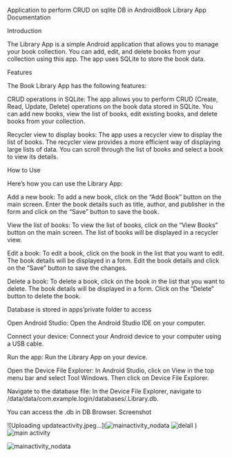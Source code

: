 Application to perform CRUD on sqlite DB in AndroidBook Library App Documentation

Introduction

The Library App is a simple Android application that allows you to manage your book collection. You can add, edit, and delete books from your collection using this app. The app uses SQLite to store the book data.

Features

The Book Library App has the following features:

CRUD operations in SQLite: The app allows you to perform CRUD (Create, Read, Update, Delete) operations on the book data stored in SQLite. You can add new books, view the list of books, edit existing books, and delete books from your collection.

Recycler view to display books: The app uses a recycler view to display the list of books. The recycler view provides a more efficient way of displaying large lists of data. You can scroll through the list of books and select a book to view its details.

How to Use

Here’s how you can use the Library App:

Add a new book: To add a new book, click on the “Add Book” button on the main screen. Enter the book details such as title, author, and publisher in the form and click on the “Save” button to save the book.

View the list of books: To view the list of books, click on the “View Books” button on the main screen. The list of books will be displayed in a recycler view.

Edit a book: To edit a book, click on the book in the list that you want to edit. The book details will be displayed in a form. Edit the book details and click on the “Save” button to save the changes.

Delete a book: To delete a book, click on the book in the list that you want to delete. The book details will be displayed in a form. Click on the “Delete” button to delete the book.

Database is stored in apps’private folder to access

Open Android Studio: Open the Android Studio IDE on your computer.

Connect your device: Connect your Android device to your computer using a USB cable.

Run the app: Run the Library App on your device. 

Open the Device File Explorer: In Android Studio, click on View in the top menu bar and select Tool Windows. Then click on Device File Explorer.

Navigate to the database file: In the Device File Explorer, navigate to /data/data/com.example.login/databases/.Library.db.

You can access the .db in DB Browser.
Screenshot

![Uploading updateactivity.jpeg…](![mainactivity_nodata](https://github.com/Ps-jpg/Library/assets/65162956/214ae34b-1cc6-42ec-a66e-4e0cb0ab40c8)
![delall](https://github.com/Ps-jpg/Library/assets/65162956/b16a68c5-f914-4c31-a8b4-74d46e825f6e)
)
![main activity](https://github.com/Ps-jpg/Library/assets/65162956/ab89e5b5-880f-4f5c-afb6-881ff18fdc63)

![mainactivity_nodata](https://github.com/Ps-jpg/Library/assets/65162956/d8103898-18b0-4090-8e2e-ccd63598e129)



